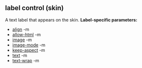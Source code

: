 ## label control (skin)


A text label that appears on the skin.
**Label-specific parameters:**
*   [align](/ref/%7Bskin%7D/param/align.md) -m
*   [allow-html](/ref/%7Bskin%7D/param/allow-html.md) -m
*   [image](/ref/%7Bskin%7D/param/image.md) -m
*   [image-mode](/ref/%7Bskin%7D/param/image-mode.md) -m
*   [keep-aspect](/ref/%7Bskin%7D/param/keep-aspect.md) -m
*   [text](/ref/%7Bskin%7D/param/text.md) -m
*   [text-wrap](/ref/%7Bskin%7D/param/text-wrap.md) -m